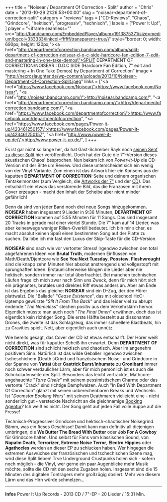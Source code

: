 +++
title = "Noisear / Department Of Correction - Split"
author = "Chris"
date = "2013-10-29 21:26:53+00:00"
slug = "noisear-department-of-correction-split"
category = "reviews"
tags = ["CD-Reviews", "Chaos", "Grindcore", "hektisch", "progressiv", "technisch", ]
labels = ["Power It Up!", ]
player = "<iframe seamless=\"\" src=\"http://bandcamp.com/EmbeddedPlayer/album=1913875371/size=medium/bgcol=333333/linkcol=ffffff/transparent=true/\" style=\"border: 0; width: 690px; height: 120px;\"><a href=\"http://departmentofcorrection.bandcamp.com/album/split-department-of-correction-noisear-d-o-c-side-hardcore-fan-edition-7-edit-and-mastering-in-one-take-demos\">SPLIT DEPARTMENT OF CORRECTION/NOISEAR : D.O.C SIDE (Hardcore Fan Edition, 7\" edit and mastering + In One Take Demos) by Department of Correction</a></iframe>"
image = "http://necroslaughter.de/wp-content/uploads/2013/10/Noisear-Department-Of-Correction-Split.jpeg"
links = ["<a href=\"https://www.facebook.com/Noisear\">https://www.facebook.com/Noisear</a>", "<a href=\"http://noisear.bandcamp.com/\">http://noisear.bandcamp.com/</a>", "<a href=\"http://departmentofcorrection.bandcamp.com/\">http://departmentofcorrection.bandcamp.com/</a>", "<a href=\"https://www.facebook.com/departmentofcorrection\">https://www.facebook.com/departmentofcorrection</a>", "<a href=\"https://www.facebook.com/pages/Power-it-up/423461250157\">https://www.facebook.com/pages/Power-it-up/423461250157</a>", "<a href=\"http://www.power-it-up.de/\">http://www.power-it-up.de/</a>", ]
+++

Es ist gar nicht so lange her, da hat Gast-Schreiber Rayk noch <a href="http://necroslaughter.de/2013/06/noiseardeparment-of-correction-split-ep/">seinen Senf zu dieser Split</a> hier veröffentlicht. Doch hat der Gute die 7"-Version dieses akustischen Chaos' besprochen. Nun bekam ich von _Power-It-Up_ die CD-Version mit der Bitte um Review. Und diese unterscheidet sich ein wenig von der Vinyl-Variante. Zum einen ist das Artwork hier ein Konsens aus der kaputten **DEPARTMENT OF CORRECTION**-Seite und deinem organischen Tentakelmonster (zum Vergleich, die <a href="http://www.discogs.com/viewimages?release=3884112">Artworks der 7"</a> und der <a href="http://www.discogs.com/viewimages?release=4202162">CD</a>). Das entschärft ein etwas das verstörende Bild, das die Franzosen mit ihrem Cover erzeugen - macht den Inhalt der Scheibe aber nicht minder gefährlich!

Denn da sind von jeder Band noch drei neue Songs hinzugekommen. **NOISEAR** haben insgesamt 9 Lieder in 9:36 Minuten, **DEPARTMENT OF CORRECTION** kommen auf 5:55 Minuten für 11 Songs. Das sind insgesamt 20 Tracks in gerade mal einer viertel Stunde. Die 7" kam auf 14 Lieder, was aber keineswegs weniger Rillen-Overkill bedeutet. Ich bin mir sicher, es macht absolut keinen Spaß einen bestimmten Song auf der Platte zu suchen. Da lobe ich mir fast den Luxus der Skip-Taste für die CD-Version.

**NOISEAR** sind nach wie vor vertonter Stress! Irgendwo zwischen den total abgefahrenen Ideen von **Brutal Truth**, modernen Einflüssen von Math/Death/Djentcore wie **See You Next Tuesday**, **Poostew**, **Fleshwrought** sind die knapp zehn Minuten hier absolut anstrengend und vollgestopft mit sprunghaften Ideen. Erstaunlicherweise klingen die Lieder aber nie hektisch, sondern immer nur total überfrachtet. Bei manchen technischen Läufen frage ich mich zwar nach Sinn uns Zweck, denn für mich hört sich ein prägnantes, brutales und direktes Riff etwas anders an. Aber am Ende ist das Ergebnis das gleiche: **NOISEAR** sind ein D-Zug, der den Hörer plattwalzt.
Die "Ballade" "_Cease Existence_", das mit oldschool HxC-Uptempo gewürzte "_Slit It From The Back_" und das leider viel zu abrupt endende "_The Nameless_" stechen positiv aus dem Verkehrslärm hervor. Eigentlich müsste man auch noch "_The Final Omen_" erwähnen, doch das ist eigentlich kein richtiger Song. Die erste Hälfte besteht aus dissonanten Drones, die zweite ist das Schlagzeug, das immer schnellere Blastbeats, hin zu Gravities spielt. Nett, aber eigentlich auch unnütz.

Wie bereits gesagt, das Cover der CD ist etwas entschärft. Der Hörer weiß nicht direkt, was für kaputter Scheiß ihn erwartet. Denn **DEPARTMENT OF CORRECTION** sind schlicht hektisch und chaotisch. Aber im angenehm positivem Sinn. Natürlich ist das wilde Geballer irgendwo zwischen tscheschichem (Death-)Grind und französischem Noise- und Grindcore in der Spanne von **Yattaï** über **Gastrick Burst**/**Inhumate** zu **Gronibard** immer noch schwer verdaulicher Lärm, aber für mich persönlich ist es auch die Schokoladenseite der Split.
Besonders das leicht vertrackte, Mathcore-angehauchte "_Tarte Gisele_" mit seinem pessimistischem Charme oder das vertonte "Crack" sind richtige Dampfwalzen. Auch "In Bed With Department Of Correction" glänzt mit seinen unberechenbaren Breaks und Wechseln. Ist "_Doomstar Booking Wars_" mit seinem Deathmarch vielleicht eine - nicht sonderlich gut - versteckte Nachricht an die gleichnamige <a href="http://www.doomstarbookings.com/">Booking Agentur</a>? Ich weiß es nicht. Der Song geht auf jeden Fall volle Suppe auf die Fresse!

Technisch-Progressiver Grindcore und hektisch-chaotischer Noisegrind. Bämm, was ein fieses Geschisse! Damit kann man definitiv all diejenigen umbringen, die **We Butter The Bread With Butter** oder **Job For A Cowboy** für Grindcore halten. Und selbst für Fans vom klassischen Sound, von **Napalm Death**, **Terrorizer**, **Extreme Noise Terror**, **Electro Hippies** oder **Agathocles** werden an dieser EP zu schlucken haben. Wer hingegen die extremen Auswüchse der französischen und tschechischen Szene mag, wird diese Split lieben! Trve Underground Crustpunks holen sich - sofern noch möglich - die Vinyl, wer gerne ein paar Augenblicke mehr Musik möchte, sollte die CD mit den sechs Zugaben holen. Insgesamt sind die 15 Minuten des digitalen Tonträgers mehr großzügig dosiert. Mehr von diesem Lärm und das Hirn würde schmelzen...





---
**Infos**
Power It Up Records - 2013
CD / 7"-EP - 20 Lieder / 15:31 Min.
